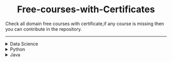 <h1 align="center"> Free-courses-with-Certificates</h1>

Check all domain free courses with certificate,if any course is missing then you can contribute in the repository.<br> 

<hr>

<details>
<summary>Data Science</summary>
<br>
Analytic Vidhya- Introduction to Python(Data Science) <br>
Website-https://courses.analyticsvidhya.com/pages/all-free-courses/<br>
<br>
cognitiveclass.ai- Introduction to Data Science<br>
Website-https://cognitiveclass.ai/courses/data-science-101<br>
<br>
cognitiveclass.ai- Data Science Methodology<br>
Website-https://cognitiveclass.ai/courses/data-science-methodology-2<br>
<br> 
cognitiveclass.ai-Data Science Tools<br>
Website-https://cognitiveclass.ai/courses/data-science-hands-open-source-tools-2<br>
<br> 

<br>
</details>

<details>
<summary>Python</summary>
<br>
Newton School-The complete python course for beginners <br>
Website-https://my.newtonschool.co/<br>
<br>
Udemy-Introduction To Python Programming <br>
Website-https://www.udemy.com/course/pythonforbeginnersintro/<br>
<br>
Udemy-Python for Absolute Beginners! <br>
Website-https://www.udemy.com/course/free-python/<br>
<br>
Udemy-Learn Python 3.6 for Total Beginners <br>
Website-https://www.udemy.com/course/python-3-for-total-beginners/<br>
<br>
</details>

<details>
<summary>Java</summary>
<br>
Linkedin-Learning Java<br>
Website-https://www.linkedin.com/learning/learning-java-4/<br>
<br>
Udemy- Java Tutorial for Complete Beginners<br>
Website-https://www.udemy.com/course/java-tutorial/<br>
<br>

</details>

